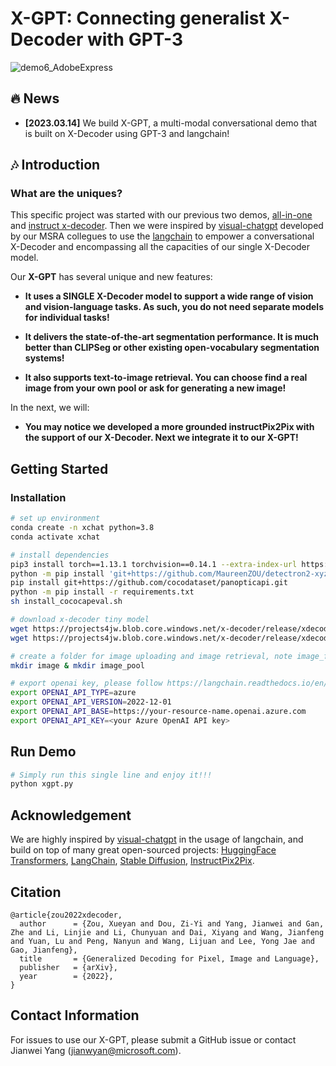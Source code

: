 # X-GPT: Connecting generalist X-Decoder with GPT-3
![demo6_AdobeExpress](https://user-images.githubusercontent.com/11957155/225451614-62c6f129-5c4a-4706-971c-0c90024a2bfa.gif)

## :fire: News

* **[2023.03.14]** We build X-GPT, a multi-modal conversational demo that is built on X-Decoder using GPT-3 and langchain!

## :notes: Introduction

### What are the uniques?

This specific project was started with our previous two demos, [all-in-one](https://huggingface.co/spaces/xdecoder/Demo) and [instruct x-decoder](https://huggingface.co/spaces/xdecoder/Instruct-X-Decoder). Then we were inspired by [visual-chatgpt](https://github.com/microsoft/visual-chatgpt) developed by our MSRA collegues to use the [langchain](https://github.com/hwchase17/langchain) to empower a conversational X-Decoder and encompassing all the capacities of our single X-Decoder model.

Our **X-GPT** has several unique and new features:

* **It uses a SINGLE X-Decoder model to support a wide range of vision and vision-language tasks. As such, you do not need separate models for individual tasks!**

* **It delivers the state-of-the-art segmentation performance. It is much better than CLIPSeg or other existing open-vocabulary segmentation systems!**

* **It also supports text-to-image retrieval. You can choose find a real image from your own pool or ask for generating a new image!**

In the next, we will:

* **You may notice we developed a more grounded instructPix2Pix with the support of our X-Decoder. Next we integrate it to our X-GPT!**

## Getting Started

### Installation
```sh
# set up environment
conda create -n xchat python=3.8
conda activate xchat

# install dependencies
pip3 install torch==1.13.1 torchvision==0.14.1 --extra-index-url https://download.pytorch.org/whl/cu113
python -m pip install 'git+https://github.com/MaureenZOU/detectron2-xyz.git'
pip install git+https://github.com/cocodataset/panopticapi.git
python -m pip install -r requirements.txt
sh install_cococapeval.sh

# download x-decoder tiny model
wget https://projects4jw.blob.core.windows.net/x-decoder/release/xdecoder_focalt_last_novg.pt
wget https://projects4jw.blob.core.windows.net/x-decoder/release/xdecoder_focalt_vqa.pt

# create a folder for image uploading and image retrieval, note image_folder is for image retrieval, image is for cache
mkdir image & mkdir image_pool

# export openai key, please follow https://langchain.readthedocs.io/en/latest/modules/llms/integrations/azure_openai_example.html
export OPENAI_API_TYPE=azure
export OPENAI_API_VERSION=2022-12-01
export OPENAI_API_BASE=https://your-resource-name.openai.azure.com
export OPENAI_API_KEY=<your Azure OpenAI API key>

```

## Run Demo
```sh
# Simply run this single line and enjoy it!!!
python xgpt.py
```

## Acknowledgement

We are highly inspired by [visual-chatgpt](https://github.com/microsoft/visual-chatgpt) in the usage of langchain, and build on top of many great open-sourced projects: [HuggingFace Transformers](https://github.com/huggingface), [LangChain](https://github.com/hwchase17/langchain), [Stable Diffusion](https://github.com/CompVis/stable-diffusion), [InstructPix2Pix](https://github.com/timothybrooks/instruct-pix2pix).

## Citation
```
@article{zou2022xdecoder,
  author      = {Zou, Xueyan and Dou, Zi-Yi and Yang, Jianwei and Gan, Zhe and Li, Linjie and Li, Chunyuan and Dai, Xiyang and Wang, Jianfeng and Yuan, Lu and Peng, Nanyun and Wang, Lijuan and Lee, Yong Jae and Gao, Jianfeng},
  title       = {Generalized Decoding for Pixel, Image and Language},
  publisher   = {arXiv},
  year        = {2022},
}
```

## Contact Information

For issues to use our X-GPT, please submit a GitHub issue or contact Jianwei Yang (jianwyan@microsoft.com).
